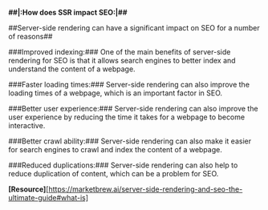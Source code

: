 **##|:How does SSR impact SEO:|##**

##Server-side rendering can have a significant impact on SEO for a number of reasons##

###Improved indexing:### One of the main benefits of server-side rendering for SEO is that it allows search engines to better index and understand the content of a webpage.

###Faster loading times:### Server-side rendering can also improve the loading times of a webpage, which is an important factor in SEO.

###Better user experience:### Server-side rendering can also improve the user experience by reducing the time it takes for a webpage to become interactive.

###Better crawl ability:### Server-side rendering can also make it easier for search engines to crawl and index the content of a webpage.

###Reduced duplications:### Server-side rendering can also help to reduce duplication of content, which can be a problem for SEO.

**[Resource]**[https://marketbrew.ai/server-side-rendering-and-seo-the-ultimate-guide#what-is]